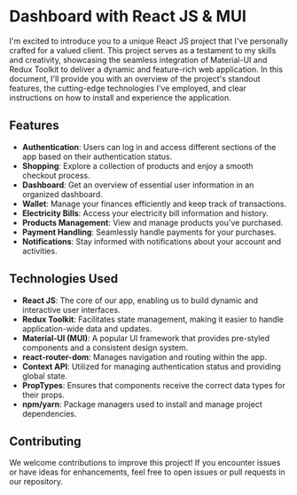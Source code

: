 # Dashboard with React JS & MUI

I'm excited to introduce you to a unique React JS project that I've personally crafted for a valued client. This project serves as a testament to my skills and creativity, showcasing the seamless integration of Material-UI and Redux Toolkit to deliver a dynamic and feature-rich web application. In this document, I'll provide you with an overview of the project's standout features, the cutting-edge technologies I've employed, and clear instructions on how to install and experience the application.

## Features

- **Authentication**: Users can log in and access different sections of the app based on their authentication status.
- **Shopping**: Explore a collection of products and enjoy a smooth checkout process.
- **Dashboard**: Get an overview of essential user information in an organized dashboard.
- **Wallet**: Manage your finances efficiently and keep track of transactions.
- **Electricity Bills**: Access your electricity bill information and history.
- **Products Management**: View and manage products you've purchased.
- **Payment Handling**: Seamlessly handle payments for your purchases.
- **Notifications**: Stay informed with notifications about your account and activities.

## Technologies Used

- **React JS**: The core of our app, enabling us to build dynamic and interactive user interfaces.
- **Redux Toolkit**: Facilitates state management, making it easier to handle application-wide data and updates.
- **Material-UI (MUI)**: A popular UI framework that provides pre-styled components and a consistent design system.
- **react-router-dom**: Manages navigation and routing within the app.
- **Context API**: Utilized for managing authentication status and providing global state.
- **PropTypes**: Ensures that components receive the correct data types for their props.
- **npm/yarn**: Package managers used to install and manage project dependencies.


## Contributing

We welcome contributions to improve this project! If you encounter issues or have ideas for enhancements, feel free to open issues or pull requests in our repository.

